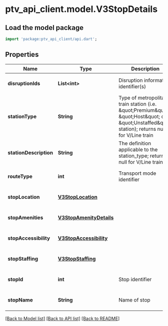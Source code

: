 # ptv_api_client.model.V3StopDetails

## Load the model package
```dart
import 'package:ptv_api_client/api.dart';
```

## Properties
Name | Type | Description | Notes
------------ | ------------- | ------------- | -------------
**disruptionIds** | **List&lt;int&gt;** | Disruption information identifier(s) | [optional] [default to []]
**stationType** | **String** | Type of metropolitan train station (i.e. \&quot;Premium\&quot;, \&quot;Host\&quot; or \&quot;Unstaffed\&quot; station); returns null for V/Line train | [optional] [default to null]
**stationDescription** | **String** | The definition applicable to the station_type; returns null for V/Line train | [optional] [default to null]
**routeType** | **int** | Transport mode identifier | [optional] [default to null]
**stopLocation** | [**V3StopLocation**](V3StopLocation.md) |  | [optional] [default to null]
**stopAmenities** | [**V3StopAmenityDetails**](V3StopAmenityDetails.md) |  | [optional] [default to null]
**stopAccessibility** | [**V3StopAccessibility**](V3StopAccessibility.md) |  | [optional] [default to null]
**stopStaffing** | [**V3StopStaffing**](V3StopStaffing.md) |  | [optional] [default to null]
**stopId** | **int** | Stop identifier | [optional] [default to null]
**stopName** | **String** | Name of stop | [optional] [default to null]

[[Back to Model list]](../README.md#documentation-for-models) [[Back to API list]](../README.md#documentation-for-api-endpoints) [[Back to README]](../README.md)


